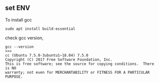 ## set ENV

To install gcc

```shell
sudo apt install build-essential
```

check gcc version,

```shell
gcc --version
>>>
cc (Ubuntu 7.5.0-3ubuntu1~18.04) 7.5.0
Copyright (C) 2017 Free Software Foundation, Inc.
This is free software; see the source for copying conditions.  There is NO
warranty; not even for MERCHANTABILITY or FITNESS FOR A PARTICULAR PURPOSE.
```
